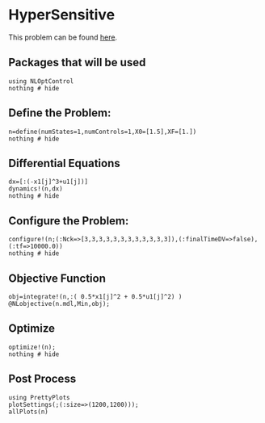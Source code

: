 # HyperSensitive

This problem can be found [here](http://www.gpops2.com/Examples/Brachistochrone.html).


## Packages that will be used
```@example HyperSensitive
using NLOptControl
nothing # hide
```

## Define the Problem:
```@example HyperSensitive
n=define(numStates=1,numControls=1,X0=[1.5],XF=[1.])
nothing # hide
```
## Differential Equations
```@example HyperSensitive
dx=[:(-x1[j]^3+u1[j])]
dynamics!(n,dx)
nothing # hide
```

## Configure the Problem:
```@example HyperSensitive
configure!(n;(:Nck=>[3,3,3,3,3,3,3,3,3,3,3,3]),(:finalTimeDV=>false),(:tf=>10000.0))
nothing # hide
```

## Objective Function
```@example HyperSensitive
obj=integrate!(n,:( 0.5*x1[j]^2 + 0.5*u1[j]^2) )
@NLobjective(n.mdl,Min,obj);
```

## Optimize
```@example HyperSensitive
optimize!(n);
nothing # hide
```
## Post Process
```@example HyperSensitive
using PrettyPlots
plotSettings(;(:size=>(1200,1200)));
allPlots(n)
```
